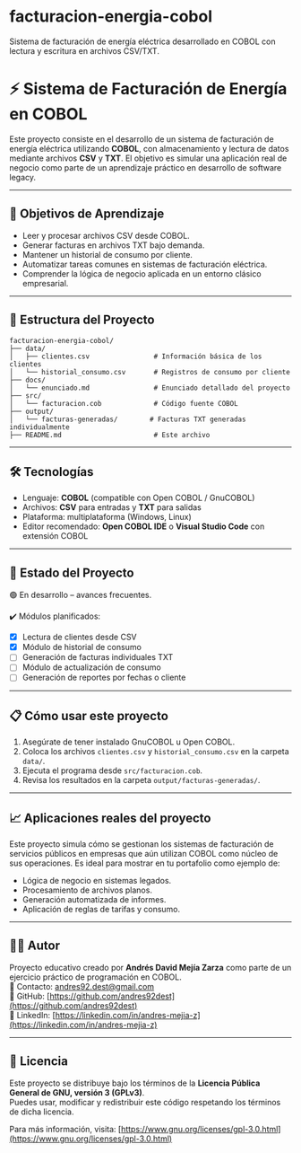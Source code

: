 # facturacion-energia-cobol
Sistema de facturación de energía eléctrica desarrollado en COBOL con lectura y escritura en archivos CSV/TXT.
# ⚡ Sistema de Facturación de Energía en COBOL

Este proyecto consiste en el desarrollo de un sistema de facturación de energía eléctrica utilizando **COBOL**, con almacenamiento y lectura de datos mediante archivos **CSV** y **TXT**. El objetivo es simular una aplicación real de negocio como parte de un aprendizaje práctico en desarrollo de software legacy.

---

## 🎯 Objetivos de Aprendizaje

- Leer y procesar archivos CSV desde COBOL.
- Generar facturas en archivos TXT bajo demanda.
- Mantener un historial de consumo por cliente.
- Automatizar tareas comunes en sistemas de facturación eléctrica.
- Comprender la lógica de negocio aplicada en un entorno clásico empresarial.

---

## 📂 Estructura del Proyecto

```
facturacion-energia-cobol/
├── data/
│   ├── clientes.csv                # Información básica de los clientes
│   └── historial_consumo.csv       # Registros de consumo por cliente
├── docs/
│   └── enunciado.md                # Enunciado detallado del proyecto
├── src/
│   └── facturacion.cob             # Código fuente COBOL
├── output/
│   └── facturas-generadas/        # Facturas TXT generadas individualmente
├── README.md                       # Este archivo
```

---

## 🛠 Tecnologías

- Lenguaje: **COBOL** (compatible con Open COBOL / GnuCOBOL)
- Archivos: **CSV** para entradas y **TXT** para salidas
- Plataforma: multiplataforma (Windows, Linux)
- Editor recomendado: **Open COBOL IDE** o **Visual Studio Code** con extensión COBOL

---

## 🚦 Estado del Proyecto

🟢 En desarrollo – avances frecuentes.

✔️ Módulos planificados:
- [x] Lectura de clientes desde CSV
- [x] Módulo de historial de consumo
- [ ] Generación de facturas individuales TXT
- [ ] Módulo de actualización de consumo
- [ ] Generación de reportes por fechas o cliente

---

## 📋 Cómo usar este proyecto

1. Asegúrate de tener instalado GnuCOBOL u Open COBOL.
2. Coloca los archivos `clientes.csv` y `historial_consumo.csv` en la carpeta `data/`.
3. Ejecuta el programa desde `src/facturacion.cob`.
4. Revisa los resultados en la carpeta `output/facturas-generadas/`.

---

## 📈 Aplicaciones reales del proyecto

Este proyecto simula cómo se gestionan los sistemas de facturación de servicios públicos en empresas que aún utilizan COBOL como núcleo de sus operaciones. Es ideal para mostrar en tu portafolio como ejemplo de:

- Lógica de negocio en sistemas legados.
- Procesamiento de archivos planos.
- Generación automatizada de informes.
- Aplicación de reglas de tarifas y consumo.

---

## 🧑‍💻 Autor

Proyecto educativo creado por **Andrés David Mejía Zarza** como parte de un ejercicio práctico de programación en COBOL.  
📧 Contacto: andres92.dest@gmail.com  
🔗 GitHub: [https://github.com/andres92dest](https://github.com/andres92dest)  
🔗 LinkedIn: [https://linkedin.com/in/andres-mejia-z](https://linkedin.com/in/andres-mejia-z)

---

## 📝 Licencia

Este proyecto se distribuye bajo los términos de la **Licencia Pública General de GNU, versión 3 (GPLv3)**.  
Puedes usar, modificar y redistribuir este código respetando los términos de dicha licencia.

Para más información, visita: [https://www.gnu.org/licenses/gpl-3.0.html](https://www.gnu.org/licenses/gpl-3.0.html)
